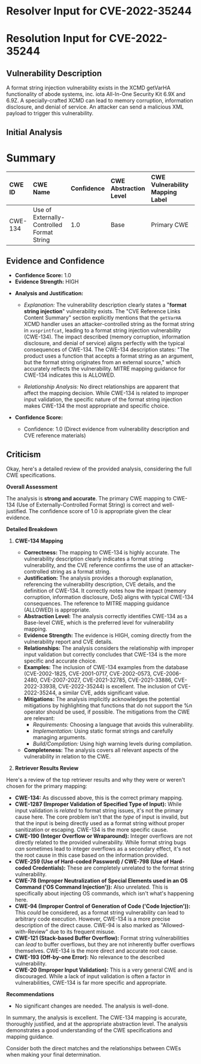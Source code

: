 # Resolver Input for CVE-2022-35244

# Resolution Input for CVE-2022-35244

## Vulnerability Description
A format string injection vulnerability exists in the XCMD getVarHA functionality of abode systems, inc. iota All-In-One Security Kit 6.9X and 6.9Z. A specially-crafted XCMD can lead to memory corruption, information disclosure, and denial of service. An attacker can send a malicious XML payload to trigger this vulnerability.

## Initial Analysis
# Summary
| CWE ID  | CWE Name                                                       | Confidence | CWE Abstraction Level | CWE Vulnerability Mapping Label | CWE-Vulnerability Mapping Notes |
| :-------- | :------------------------------------------------------------- | :--------- | :-------------------- | :------------------------------ | :------------------------------ |
| CWE-134 | Use of Externally-Controlled Format String                  | 1.0       | Base                  | Primary CWE                    | Allowed                       |

## Evidence and Confidence

*   **Confidence Score:** 1.0
*   **Evidence Strength:** HIGH

- **Analysis and Justification:**  
  - *Explanation:* The vulnerability description clearly states a "**format string injection**" vulnerability exists. The "CVE Reference Links Content Summary" section explicitly mentions that the `getVarHA` XCMD handler uses an attacker-controlled string as the format string in `xvsprintfcat`, leading to a format string injection vulnerability (CWE-134). The impact described (memory corruption, information disclosure, and denial of service) aligns perfectly with the typical consequences of CWE-134. The CWE-134 description states: "The product uses a function that accepts a format string as an argument, but the format string originates from an external source," which accurately reflects the vulnerability. MITRE mapping guidance for CWE-134 indicates this is ALLOWED.
  
  - *Relationship Analysis:* No direct relationships are apparent that affect the mapping decision. While CWE-134 is related to improper input validation, the specific nature of the format string injection makes CWE-134 the most appropriate and specific choice.

- **Confidence Score:**  
  - Confidence: 1.0 (Direct evidence from vulnerability description and CVE reference materials)

## Criticism
Okay, here's a detailed review of the provided analysis, considering the full CWE specifications.

**Overall Assessment**

The analysis is **strong and accurate**. The primary CWE mapping to CWE-134 (Use of Externally-Controlled Format String) is correct and well-justified. The confidence score of 1.0 is appropriate given the clear evidence.

**Detailed Breakdown**

1.  **CWE-134 Mapping**

    *   **Correctness:** The mapping to CWE-134 is highly accurate. The vulnerability description clearly indicates a format string vulnerability, and the CVE reference confirms the use of an attacker-controlled string as a format string.
    *   **Justification:** The analysis provides a thorough explanation, referencing the vulnerability description, CVE details, and the definition of CWE-134.  It correctly notes how the impact (memory corruption, information disclosure, DoS) aligns with typical CWE-134 consequences. The reference to MITRE mapping guidance (ALLOWED) is appropriate.
    *   **Abstraction Level:** The analysis correctly identifies CWE-134 as a Base-level CWE, which is the preferred level for vulnerability mapping.
    *   **Evidence Strength:** The evidence is HIGH, coming directly from the vulnerability report and CVE details.
    *   **Relationships:** The analysis considers the relationship with improper input validation but correctly concludes that CWE-134 is the more specific and accurate choice.
    *   **Examples:**  The inclusion of CWE-134 examples from the database (CVE-2002-1825, CVE-2001-0717, CVE-2002-0573, CVE-2006-2480, CVE-2007-2027, CVE-2021-32785, CVE-2021-33886, CVE-2022-33938, CVE-2022-35244) is excellent. The inclusion of CVE-2022-35244, a similar CVE, adds significant value.
    *   **Mitigations:**  The analysis implicitly acknowledges the potential mitigations by highlighting that functions that do not support the %n operator should be used, if possible. The mitigations from the CWE are relevant:
        *   *Requirements:* Choosing a language that avoids this vulnerability.
        *   *Implementation:* Using static format strings and carefully managing arguments.
        *   *Build/Compilation:* Using high warning levels during compilation.
    *   **Completeness:** The analysis covers all relevant aspects of the vulnerability in relation to the CWE.

2. **Retriever Results Review**

Here's a review of the top retriever results and why they were or weren't chosen for the primary mapping:

*   **CWE-134:** As discussed above, this is the correct primary mapping.
*   **CWE-1287 (Improper Validation of Specified Type of Input):** While input validation is *related* to format string issues, it's not the primary cause here. The core problem isn't that the *type* of input is invalid, but that the input is being directly used as a format string without proper sanitization or escaping. CWE-134 is the more specific cause.
*   **CWE-190 (Integer Overflow or Wraparound):** Integer overflows are not directly related to the provided vulnerability. While format string bugs *can* sometimes lead to integer overflows as a secondary effect, it's not the root cause in this case based on the information provided.
*   **CWE-259 (Use of Hard-coded Password) / CWE-798 (Use of Hard-coded Credentials):** These are completely unrelated to the format string vulnerability.
*   **CWE-78 (Improper Neutralization of Special Elements used in an OS Command ('OS Command Injection')):** Also unrelated. This is specifically about injecting OS commands, which isn't what's happening here.
*   **CWE-94 (Improper Control of Generation of Code ('Code Injection')):** This *could* be considered, as a format string vulnerability can lead to arbitrary code execution. However, CWE-134 is a more precise description of the direct cause. CWE-94 is also marked as "Allowed-with-Review" due to its frequent misuse.
*   **CWE-121 (Stack-based Buffer Overflow):** Format string vulnerabilities can *lead* to buffer overflows, but they are not inherently buffer overflows themselves.  CWE-134 is the more direct and accurate root cause.
*   **CWE-193 (Off-by-one Error):** No relevance to the described vulnerability.
*   **CWE-20 (Improper Input Validation):** This is a very general CWE and is discouraged. While a lack of input validation is often a factor in vulnerabilities, CWE-134 is far more specific and appropriate.

**Recommendations**

*   No significant changes are needed. The analysis is well-done.

In summary, the analysis is excellent. The CWE-134 mapping is accurate, thoroughly justified, and at the appropriate abstraction level. The analysis demonstrates a good understanding of the CWE specifications and mapping guidance.

Consider both the direct matches and the relationships between CWEs
when making your final determination.
        